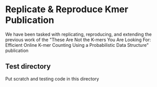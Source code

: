 # Replicate & Reproduce Kmer Publication
We have been tasked with replicating, reproducing, and extending the previous work of the "These Are Not the K-mers You Are Looking For: Efficient Online K-mer Counting Using a Probabilistic Data Structure" publication

## Test directory

Put scratch and testing code in this directory



